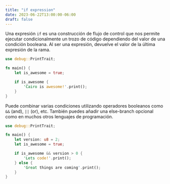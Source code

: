 ```yaml
---
title: "if expression"
date: 2023-06-22T13:00:00-06:00
draft: false
---
```


Una expresión `if` es una construcción de flujo de control que nos permite ejecutar condicionalmente un trozo de código dependiendo del valor de una condición booleana. Al ser una expresión, devuelve el valor de la última expresión de la rama.

```rust {.codebox}
use debug::PrintTrait;

fn main() {
    let is_awesome = true;

    if is_awesome {
        'Cairo is awesome!'.print();
    }
}
```

Puede combinar varias condiciones utilizando operadores booleanos como `&&` (and), `||` (or), etc.
También puedes añadir una else-branch opcional como en muchos otros lenguajes de programación.

```rust {.codebox}
use debug::PrintTrait;

fn main() {
    let version: u8 = 2;
    let is_awesome = true;

    if is_awesome && version > 0 {
        'Lets code!'.print();
    } else {
        'Great things are coming'.print();
    }
}
```
